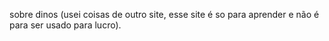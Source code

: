 sobre dinos
(usei coisas de outro site, esse site é so para aprender e não é para ser usado para lucro).
